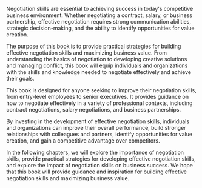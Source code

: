 
Negotiation skills are essential to achieving success in today's competitive business environment. Whether negotiating a contract, salary, or business partnership, effective negotiation requires strong communication abilities, strategic decision-making, and the ability to identify opportunities for value creation.

The purpose of this book is to provide practical strategies for building effective negotiation skills and maximizing business value. From understanding the basics of negotiation to developing creative solutions and managing conflict, this book will equip individuals and organizations with the skills and knowledge needed to negotiate effectively and achieve their goals.

This book is designed for anyone seeking to improve their negotiation skills, from entry-level employees to senior executives. It provides guidance on how to negotiate effectively in a variety of professional contexts, including contract negotiations, salary negotiations, and business partnerships.

By investing in the development of effective negotiation skills, individuals and organizations can improve their overall performance, build stronger relationships with colleagues and partners, identify opportunities for value creation, and gain a competitive advantage over competitors.

In the following chapters, we will explore the importance of negotiation skills, provide practical strategies for developing effective negotiation skills, and explore the impact of negotiation skills on business success. We hope that this book will provide guidance and inspiration for building effective negotiation skills and maximizing business value.
